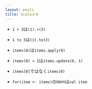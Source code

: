 ```yaml
---
layout: posts
title: Scalaメモ
---
```


* `1 + 3`は`(1).+(3)`

* `1 to 3`は`(1).to(3)`

* `items(0)`は`items.apply(0)`

* `items(0) = 1`は`items.update(0, 1)`

* `items[0]`ではなく`items(0)`

* `for(item <- items)`のitemは`val item`
